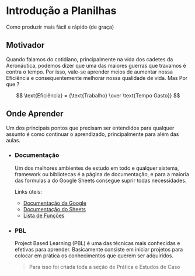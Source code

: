 # Introdução a Planilhas

Como produzir mais fácil e rápido (de graça)

## Motivador

Quando falamos do cotidiano, principalmente na vida dos cadetes da Aeronáutica, podemos dizer que uma das maiores guerras que travamos é contra o tempo. Por isso, vale-se aprender meios de aumentar nossa Eficiência e consequentemente melhorar nossa qualidade de vida. Mas Por que ?

$$
 \text{Eficiência} = {\text{Trabalho} \over \text{Tempo Gasto}}
$$

## Onde Aprender

Um dos principais pontos que precisam ser entendidos para qualquer assunto é como continuar o aprendizado, principalmente para além das aulas.

- ### Documentação

  Um dos melhores ambientes de estudo em todo e qualquer sistema, framework ou bibliotecas é a página de documentação, e para a maioria das formulas a do Google Sheets consegue suprir todas necessidades.

  Links úteis:

  - [Documentação da Google](https://support.google.com/docs)
  - [Documentação do Sheets](https://support.google.com/docs/topic/9054603)
  - [Lista de Funções](https://support.google.com/docs/table/25273)

- ### PBL

  Project Based Learning (PBL) é uma das técnicas mais conhecidas e efetivas para aprender. Basicamente consiste em iniciar projetos para colocar em prática os conhecimentos que querem ser adquiridos.

  > Para isso foi criada toda a seção de Prática e Estudos de Caso
